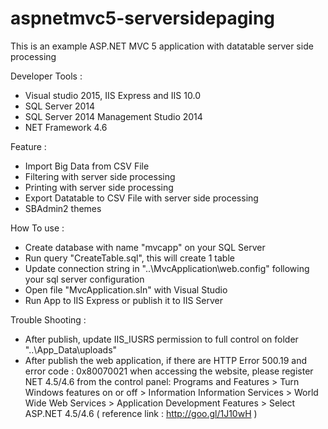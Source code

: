 # aspnetmvc5-serversidepaging

This is an example ASP.NET MVC 5 application with datatable server side processing


Developer Tools : 
- Visual studio 2015, IIS Express and IIS 10.0
- SQL Server 2014
- SQL Server 2014 Management Studio 2014
- NET Framework 4.6

Feature :
- Import Big Data from CSV File
- Filtering with server side processing
- Printing with server side processing 
- Export Datatable to CSV File with server side processing
- SBAdmin2 themes

How To use :
- Create database with name "mvcapp" on your SQL Server
- Run query "CreateTable.sql", this will create 1 table
- Update connection string in "..\MvcApplication\web.config" following your sql server configuration
- Open file "MvcApplication.sln" with Visual Studio
- Run App to IIS Express or publish it to IIS Server

Trouble Shooting :
- After publish, update IIS_IUSRS permission to full control on folder "..\App_Data\uploads"
- After publish the web application, if there are HTTP Error 500.19 and error code : 0x80070021 when accessing the website, please register NET 4.5/4.6 from the control panel: 
  Programs and Features > Turn Windows features on or off > Information Information Services > World Wide Web Services > Application Development Features > Select ASP.NET 4.5/4.6
  ( reference link : http://goo.gl/1J10wH )


